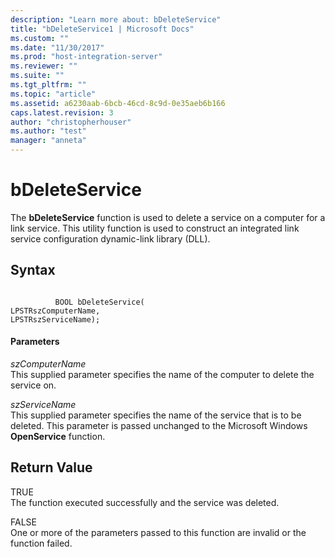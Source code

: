 ```yaml
---
description: "Learn more about: bDeleteService"
title: "bDeleteService1 | Microsoft Docs"
ms.custom: ""
ms.date: "11/30/2017"
ms.prod: "host-integration-server"
ms.reviewer: ""
ms.suite: ""
ms.tgt_pltfrm: ""
ms.topic: "article"
ms.assetid: a6230aab-6bcb-46cd-8c9d-0e35aeb6b166
caps.latest.revision: 3
author: "christopherhouser"
ms.author: "test"
manager: "anneta"
---
```

# bDeleteService
The **bDeleteService** function is used to delete a service on a computer for a link service. This utility function is used to construct an integrated link service configuration dynamic-link library (DLL).  
  
## Syntax  
  
```  
  
          BOOL bDeleteService(   
LPSTRszComputerName,  
LPSTRszServiceName);  
```  
  
#### Parameters  
 *szComputerName*  
 This supplied parameter specifies the name of the computer to delete the service on.  
  
 *szServiceName*  
 This supplied parameter specifies the name of the service that is to be deleted. This parameter is passed unchanged to the Microsoft Windows **OpenService**  function.  
  
## Return Value  
 TRUE  
 The function executed successfully and the service was deleted.  
  
 FALSE  
 One or more of the parameters passed to this function are invalid or the function failed.
